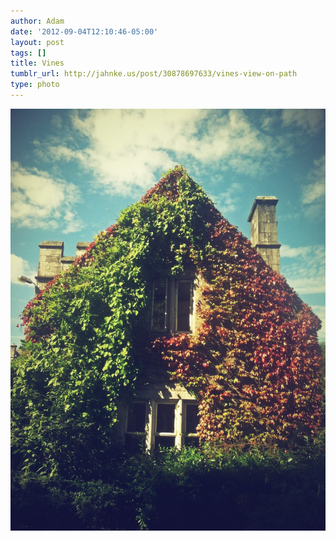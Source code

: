 ```yaml
---
author: Adam
date: '2012-09-04T12:10:46-05:00'
layout: post
tags: []
title: Vines
tumblr_url: http://jahnke.us/post/30878697633/vines-view-on-path
type: photo
---
```


![](/media/tumblr_m9u7tzts8G1qga9s2o1_1280.jpg)
